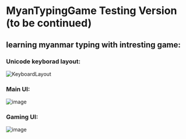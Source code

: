 # MyanTypingGame Testing Version (to be continued)
## learning myanmar typing with intresting game:
### Unicode keyborad layout:
![KeyboardLayout](https://github.com/justinzhang528/MyanTypingGame/assets/47877537/601d583d-debc-4ab5-9c4c-019964b985b7)
### Main UI:
![image](https://github.com/justinzhang528/MyanTypingGame/assets/47877537/d6fdf0e0-4aba-4fea-a9d9-d8d048b52e12)
### Gaming UI:
![image](https://github.com/justinzhang528/MyanTypingGame/assets/47877537/71ffa5b1-cf8f-4b12-ada1-c9ce9123e512)



